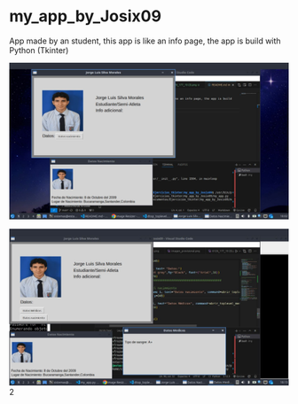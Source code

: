 # my_app_by_Josix09
App made by an student, this app is like an info page, the app is build with Python (Tkinter)

![Prueba de funcionamiento](img/prueba_de_funcionamiento0999.jpg)


![Prueba de funcionamiento](img/prueba_de_funcionamiento2.jpg)2
